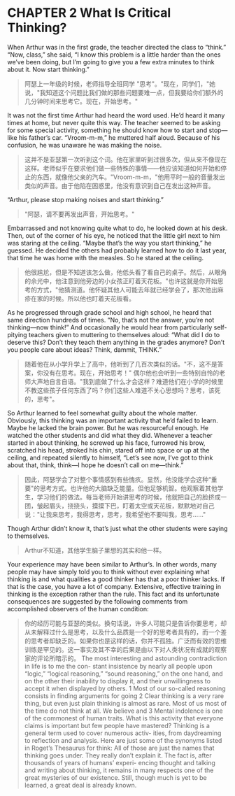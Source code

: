 # CHAPTER 2 What Is Critical Thinking?
When Arthur was in the first grade, the teacher directed the class to “think.” “Now, class,” she said, “I know this problem is a little harder than the ones we’ve been doing, but I’m going to give you a few extra minutes to think about it. Now start thinking.”
> 阿瑟上一年级的时候，老师指导全班同学 "思考"。"现在，同学们，"她说，"我知道这个问题比我们做的那些问题要难一点，但我要给你们额外的几分钟时间来思考它。现在，开始思考。"

It was not the first time Arthur had heard the word used. He’d heard it many times at home, but never quite this way. The teacher seemed to be asking for some special activity, something he should know how to start and stop—like his father’s car. “Vroom-m-m,” he muttered half aloud. Because of his confusion, he was unaware he was making the noise.
> 这并不是亚瑟第一次听到这个词。他在家里听到过很多次，但从来不像现在这样。老师似乎在要求他们做一些特殊的事情——他应该知道如何开始和停止的东西，就像他父亲的汽车。"Vroom-m-m，"他用平时一般的音量发出类似的声音。由于他陷在困惑里，他没有意识到自己在发出这种声音。

“Arthur, please stop making noises and start thinking.”
> "阿瑟，请不要再发出声音，开始思考。"

Embarrassed and not knowing quite what to do, he looked down at his desk. Then, out of the corner of his eye, he noticed that the little girl next to him was staring at the ceiling. “Maybe that’s the way you start thinking,” he guessed. He decided the others had probably learned how to do it last year, that time he was home with the measles. So he stared at the ceiling.
> 他很尴尬，但是不知道该怎么做，他低头看了看自己的桌子。然后，从眼角的余光中，他注意到他旁边的小女孩正盯着天花板。"也许这就是你开始思考的方式，"他猜测道。他怀疑其他人可能去年就已经学会了，那次他出麻疹在家的时候。所以他也盯着天花板看。

As he progressed through grade school and high school, he heard that same direction hundreds of times. “No, that’s not the answer, you’re not thinking—now think!” And occasionally he would hear from particularly self-pitying teachers given to muttering to themselves aloud: “What did I do to deserve this? Don’t they teach them anything in the grades anymore? Don’t you people care about ideas? Think, dammit, THINK.”
> 随着他在从小学升学上了高中，他听到了几百次类似的话。"不，这不是答案，你没有在思考。现在，开始思考！" 偶尔他也会听到一些特别自怜的老师大声地自言自语。"我到底做了什么才会这样？难道他们在小学的时候里不教这些孩子任何东西了吗？你们这些人难道不关心思想吗？思考，该死的，思考"。

So Arthur learned to feel somewhat guilty about the whole matter. Obviously, this thinking was an important activity that he’d failed to learn. Maybe he lacked the brain power. But he was resourceful enough. He watched the other students and did what they did. Whenever a teacher started in about thinking, he screwed up his face, furrowed his brow, scratched his head, stroked his chin, stared off into space or up at the ceiling, and repeated silently to himself, “Let’s see now, I’ve got to think about that, think, think—I hope he doesn’t call on me—think.”
> 因此，阿瑟学会了对整个事情感到有些愧疚。显然，他没能学会这种“重要"的思考方式。也许他的大脑缺乏能量。但他足够机智。他观察着其他学生，学习他们的做法。每当老师开始讲思考的时候，他就把自己的脸挤成一团，皱起眉头，挠挠头，摸摸下巴，盯着太空或天花板，默默地对自己说："让我来思考，我得思考，思考，我希望他不要叫我，思考……"

Though Arthur didn’t know it, that’s just what the other students were saying to themselves.
> Arthur不知道，其他学生脑子里想的其实和他一样。

Your experience may have been similar to Arthur’s. In other words, many people may have simply told you to think without ever explaining what thinking is and what qualities a good thinker has that a poor thinker lacks. If that is the case, you have a lot of company. Extensive, effective training in thinking is the exception rather than the rule. This fact and its unfortunate consequences are suggested by the following comments from accomplished observers of the human condition:
> 你的经历可能与亚瑟的类似。换句话说，许多人可能只是告诉你要思考，却从未解释过什么是思考，以及什么品质是一个好的思考者具有的，而一个差的思考者却缺乏的。如果你也是这样的话，你并不孤独。广泛而有效的思维训练是罕见的。这一事实及其不幸的后果是由以下对人类状况有成就的观察家的评论所暗示的。
The most interesting and astounding contradiction in life is to me the con- stant insistence by nearly all people upon “logic,” “logical reasoning,” “sound reasoning,” on the one hand, and on the other their inability to display it, and their unwillingness to accept it when displayed by others.
1 Most of our so-called reasoning consists in finding arguments for going
2
Clear thinking is a very rare thing, but even just plain thinking is almost as rare. Most of us most of the time do not think at all. We believe and
3
Mental indolence is one of the commonest of human traits.
What is this activity that everyone claims is important but few people have mastered? Thinking is a general term used to cover numerous activ- ities, from daydreaming to reflection and analysis. Here are just some of the synonyms listed in Roget’s Thesaurus for think:
All of those are just the names that thinking goes under. They really don’t explain it. The fact is, after thousands of years of humans’ experi- encing thought and talking and writing about thinking, it remains in many respects one of the great mysteries of our existence. Still, though much is yet to be learned, a great deal is already known.

